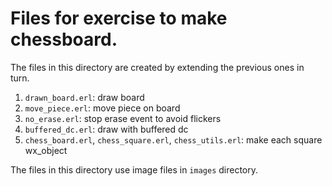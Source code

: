 # Files for exercise to make chessboard.

The files in this directory are created by extending the previous ones in turn.

1. `drawn_board.erl`: draw board
1. `move_piece.erl`: move piece on board
1. `no_erase.erl`: stop erase event to avoid flickers
1. `buffered_dc.erl`: draw with buffered dc
1. `chess_board.erl`, `chess_square.erl`, `chess_utils.erl`: make each square wx_object

The files in this directory use image files in `images` directory.
